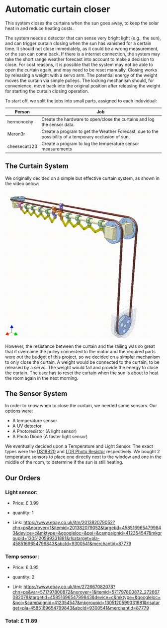 # Automatic curtain closer

This system closes the curtains when the sun goes away, to keep the solar heat in and reduce heating costs.

The system needs a detector that can sense very bright light (e.g., the sun), and can trigger curtain closing when the sun has vanished for a certain time. It should not close immediately, as it could be a wrong measurement, or the sun can come back.
If there is a internet connection, the system may take the short range weather forecast into account to make a decision to close.
For cost reasons, it is possible that the system may not be able to open the curtain again, and may need to be reset manually.
Closing works by releasing a weight with a servo arm. The potential energy of the weight moves the curtain via simple pulleys.
The locking mechanism should, for convenience, move back into the original position after releasing the weight for starting the curtain closing operation.

To start off, we split the jobs into small parts, assigned to each induvidual:

| Person | Job |
| ---- | ------|
| hermonochy | Create the hardware to open/close the curtains and log the sensor data. |
| Meron3r | Create a program to get the Weather Forecast, due to the possibility of a temporary occlusion of sun. |
| cheesecat123 | Create a program to log the temperature sensor measurements |

## The Curtain System

We originally decided on a simple but effective curtain system, as shown in the video below:

![](data/Curtains.gif)

However, the resistance between the curtain and the railing was so great that it overcame the pulley connected to the motor and the required parts were out the budget of this project, so we decided on a simpler mechanism to only close the curtain. A weight would be connected to the curtain, to be released by a servo. The weight would fall and provide the energy to close the curtain. The user has to reset the curtain when the sun is about to heat the room again in the next morning. 

## The Sensor System

In order to know when to close the curtain, we needed some sensors. Our options were:

- A temperature sensor
- A UV detector
- A Photoresistor (A light sensor)
- A Photo Diode (A faster light sensor)

We eventually decided upon a Temperature and Light Sensor. The exact types were the [DS18B20](#temp-sensor) and [LDR Photo Resistor](#light-sensor) respectively. We bought 2 temperature sensors to place one directly next to the window and one in the middle of the room, to determine if the sun is still heating.

## Our Orders

### Light sensor:

- Price: £ 3.99

- quantity: 1

- Link: https://www.ebay.co.uk/itm/201382079052?chn=ps&norover=1&itemid=201382079052&targetid=4585169654799843&device=c&mktype=&googleloc=&poi=&campaignid=412354547&mkgroupid=1305120599331881&rlsatarget=pla-4585169654799843&abcId=9300541&merchantid=87779

### Temp sensor:

- Price: £ 3.95

- quantity: 2

- Link: https://www.ebay.co.uk/itm/272667082078?chn=ps&var=571797800872&norover=1&itemid=571797800872_272667082078&targetid=4585169654799843&device=c&mktype=&googleloc=&poi=&campaignid=412354547&mkgroupid=1305120599331881&rlsatarget=pla-4585169654799843&abcId=9300541&merchantid=87779

### Total: £ 11.89



